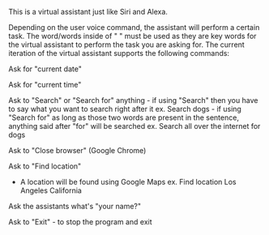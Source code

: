 This is a virtual assistant just like Siri and Alexa. 

Depending on the user voice command, the assistant will perform a certain task. The word/words inside of " " must be used as they are key words for the virtual assistant to perform the task you are asking for. The current iteration of the virtual assistant supports the following commands:

Ask for "current date"   

Ask for "current time"   

Ask to "Search" or "Search for" anything 
    - if using "Search" then you have to say what you want to search right after it ex. Search dogs
    - if using "Search for" as long as those two words are present in the sentence, anything said after "for" will be searched ex. Search all over the internet for dogs

Ask to "Close browser" (Google Chrome)

Ask to "Find location"
   
   - A location will be found using Google Maps ex. Find location Los Angeles California

Ask the assistants what's "your name?"

Ask to "Exit" 
    - to stop the program and exit
